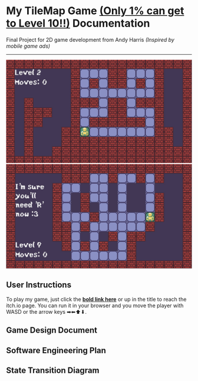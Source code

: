 # My TileMap Game [(Only 1% can get to Level 10!!)](https://legoguy32109.itch.io/only-1-can-make-it-to-level-10) Documentation

Final Project for 2D game development from Andy Harris *(Inspired by mobile game ads)*
* * *
![image](ScreenShots/Lv2.jpg)
![image](ScreenShots/Lv9.jpg)

## User Instructions

To play my game, just click the **[bold link here](https://legoguy32109.itch.io/only-1-can-make-it-to-level-10)** or up in the title to reach the itch.io page. You can run it in your browser and you move the player with WASD or the arrow keys ➡⬅⬆⬇.


## Game Design Document

## Software Engineering Plan

## State Transition Diagram
